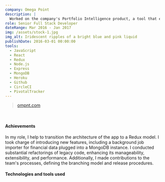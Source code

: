 ```yaml
---
company: Omega Point
description: |
  Worked on the company's Portfolio Intelligence product, a tool that enables investment managers to understand, visualise, and optimise their portfolios. The platform is powered by React and Node (MERN stack).
role: Senior Full Stack Developer
dateRange: Mar 2016 - Jan 2017
img: /assets/stock-1.jpg
img_alt: Iridescent ripples of a bright blue and pink liquid
publishDate: 2016-03-01 00:00:00
tools:
  - JavaScript
  - React
  - Redux
  - Node.js
  - Express
  - MongoDB
  - Heroku
  - Github
  - CircleCI
  - PivotalTracker
---
```


> [ompnt.com](https://www.ompnt.com)

<br />

#### Achievements

In my role, I help to transition the architecture of the app to a Redux model. I took charge of introducing new features, including a background job importer for financial data plugged into a MongoDB instance. I conducted substantial refactorings of legacy code, enhancing its manageability, extensibility, and performance. Additionally, I made contributions to the team's processes, defining the branching model and release procedures.

#### Technologies and tools used
